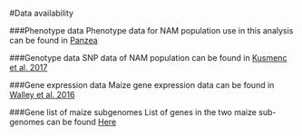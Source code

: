 #Data availability 

###Phenotype data
Phenotype data for NAM population use in this analysis can be found in [Panzea](http://cbsusrv04.tc.cornell.edu/users/panzea/filegateway.aspx?category=Phenotypes)

###Genotype data
SNP data of NAM population can be found in [Kusmenc et al. 2017](https://www.nature.com/articles/s41477-017-0007-7)

###Gene expression data
Maize gene expression data can be found in [Walley et al. 2016](http://science.sciencemag.org/highwire/filestream/683104/field_highwire_adjunct_files/1/aag1125_SupportingFile_Table_S1.xlsx)

###Gene list of maize subgenomes
List of genes in the two maize sub-genomes can be found [Here](http://schnablelab.org/data/)

